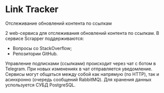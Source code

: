 # Link Tracker
Отслеживание обновлений контента по ссылкам

2 web-сервиса для отслеживания обновлений контента по ссылкам. 
В сервисе Scrapper поддерживаются:
* Вопросы со StackOverflow;
* Репозитории GitHub.

Управление подписками (ссылками) происходит через чат с ботом в Telegram. При новых изменениях в чат отправляется уведомление.
Сервисы могут общаться между собой как напрямую (по HTTP), так и асинхронно (очередь сообщений RabbitMQ). Для хранения данных успользуется СУБД PostgreSQL.
